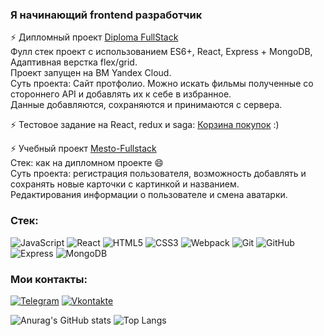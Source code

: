 ### Я начинающий frontend разработчик

⚡ Дипломный проект [Diploma FullStack](https://futurecat-diploma.nomoredomains.club/) <br>
Фулл стек проект с использованием ES6+, React, Express + MongoDB, Адаптивная верстка flex/grid. <br>
Проект запущен на ВМ Yandex Cloud. <br>
Суть проекта: Сайт протфолио. Можно искать фильмы полученные со стороннего API и добавлять их к себе в избранное. <br>
Данные добавляются, сохраняются и принимаются с сервера.

⚡ Тестовое задание на React, redux и saga: [Корзина покупок](https://github.com/FuturecatF/shopping-cart-react-redux) :) <br>

⚡ Учебный проект [Mesto-Fullstack](https://futurecat.nomoredomains.club/) <br>
Стек: как на дипломном проекте 😄 <br>
Суть проекта: регистрация пользователя, возможность добавлять и сохранять новые карточки с картинкой и названием. <br>
Редактирования информации о пользователе и смена аватарки. <br>

### Стек:
![JavaScript](https://img.shields.io/badge/-JavaScript-090909?style=for-the-badge&logo=JavaScript&logoColor=E9D54D)
![React](https://img.shields.io/badge/-React-090909?style=for-the-badge&logo=React)
![HTML5](https://img.shields.io/badge/-HTML5-090909?style=for-the-badge&logo=HTML5)
![CSS3](https://img.shields.io/badge/-CSS3-090909?style=for-the-badge&logo=CSS3)
![Webpack](https://img.shields.io/badge/-Webpack-090909?style=for-the-badge&logo=Webpack)
![Git](https://img.shields.io/badge/-Git-090909?style=for-the-badge&logo=Git)
![GitHub](https://img.shields.io/badge/-GitHub-090909?style=for-the-badge&logo=GitHub)
![Express](https://img.shields.io/badge/-Express-090909?style=for-the-badge&logo=Express)
![MongoDB](https://img.shields.io/badge/-MongoDB-090909?style=for-the-badge&logo=MongoDB)



### Мои контакты:

[![Telegram](https://img.shields.io/badge/-Telegram-090909?style=for-the-badge&logo=telegram&logoColor=27A0D9)](https://t.me/StarFen1X)
[![Vkontakte](https://img.shields.io/badge/-Vkontakte-090909?style=for-the-badge&logo=Vk&logoColor=4F7DB3)](https://vk.com/starfen1x)


![Anurag's GitHub stats](https://github-readme-stats.vercel.app/api?username=FuturecatF&show_icons=true&theme=radical) 
![Top Langs](https://github-readme-stats.vercel.app/api/top-langs/?username=FuturecatF&layout=compact&theme=radical)
<!--
**FuturecatF/FuturecatF** is a ✨ _special_ ✨ repository because its `README.md` (this file) appears on your GitHub profile.

Here are some ideas to get you started:

- 🔭 I’m currently working on ...
- 🌱 I’m currently learning ...
- 👯 I’m looking to collaborate on ...
- 🤔 I’m looking for help with ...
- 💬 Ask me about ...
- 📫 How to reach me: ...
- 😄 Pronouns: ...
- ⚡ Fun fact: ...
-->
